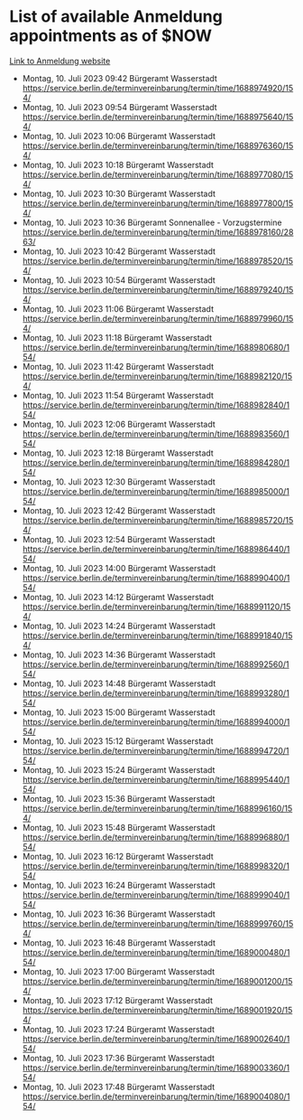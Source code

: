 # List of available Anmeldung appointments as of $NOW
[Link to Anmeldung website](https://service.berlin.de/terminvereinbarung/termin/tag.php?termin=1&anliegen[]=120686&dienstleisterlist=122210,122217,327316,122219,327312,122227,327314,122231,327346,122243,327348,122254,122252,329742,122260,329745,122262,329748,122271,327278,122273,327274,122277,327276,330436,122280,327294,122282,327290,122284,327292,122291,327270,122285,327266,122286,327264,122296,327268,150230,329760,122297,327286,122294,327284,122312,329763,122314,329775,122304,327330,122311,327334,122309,327332,317869,122281,327352,122279,329772,122283,122276,327324,122274,327326,122267,329766,122246,327318,122251,327320,122257,327322,122208,327298,122226,327300&herkunft=http%3A%2F%2Fservice.berlin.de%2Fdienstleistung%2F120686%2F)
- Montag, 10. Juli 2023 09:42 Bürgeramt Wasserstadt https://service.berlin.de/terminvereinbarung/termin/time/1688974920/154/
- Montag, 10. Juli 2023 09:54 Bürgeramt Wasserstadt https://service.berlin.de/terminvereinbarung/termin/time/1688975640/154/
- Montag, 10. Juli 2023 10:06 Bürgeramt Wasserstadt https://service.berlin.de/terminvereinbarung/termin/time/1688976360/154/
- Montag, 10. Juli 2023 10:18 Bürgeramt Wasserstadt https://service.berlin.de/terminvereinbarung/termin/time/1688977080/154/
- Montag, 10. Juli 2023 10:30 Bürgeramt Wasserstadt https://service.berlin.de/terminvereinbarung/termin/time/1688977800/154/
- Montag, 10. Juli 2023 10:36 Bürgeramt Sonnenallee - Vorzugstermine https://service.berlin.de/terminvereinbarung/termin/time/1688978160/2863/
- Montag, 10. Juli 2023 10:42 Bürgeramt Wasserstadt https://service.berlin.de/terminvereinbarung/termin/time/1688978520/154/
- Montag, 10. Juli 2023 10:54 Bürgeramt Wasserstadt https://service.berlin.de/terminvereinbarung/termin/time/1688979240/154/
- Montag, 10. Juli 2023 11:06 Bürgeramt Wasserstadt https://service.berlin.de/terminvereinbarung/termin/time/1688979960/154/
- Montag, 10. Juli 2023 11:18 Bürgeramt Wasserstadt https://service.berlin.de/terminvereinbarung/termin/time/1688980680/154/
- Montag, 10. Juli 2023 11:42 Bürgeramt Wasserstadt https://service.berlin.de/terminvereinbarung/termin/time/1688982120/154/
- Montag, 10. Juli 2023 11:54 Bürgeramt Wasserstadt https://service.berlin.de/terminvereinbarung/termin/time/1688982840/154/
- Montag, 10. Juli 2023 12:06 Bürgeramt Wasserstadt https://service.berlin.de/terminvereinbarung/termin/time/1688983560/154/
- Montag, 10. Juli 2023 12:18 Bürgeramt Wasserstadt https://service.berlin.de/terminvereinbarung/termin/time/1688984280/154/
- Montag, 10. Juli 2023 12:30 Bürgeramt Wasserstadt https://service.berlin.de/terminvereinbarung/termin/time/1688985000/154/
- Montag, 10. Juli 2023 12:42 Bürgeramt Wasserstadt https://service.berlin.de/terminvereinbarung/termin/time/1688985720/154/
- Montag, 10. Juli 2023 12:54 Bürgeramt Wasserstadt https://service.berlin.de/terminvereinbarung/termin/time/1688986440/154/
- Montag, 10. Juli 2023 14:00 Bürgeramt Wasserstadt https://service.berlin.de/terminvereinbarung/termin/time/1688990400/154/
- Montag, 10. Juli 2023 14:12 Bürgeramt Wasserstadt https://service.berlin.de/terminvereinbarung/termin/time/1688991120/154/
- Montag, 10. Juli 2023 14:24 Bürgeramt Wasserstadt https://service.berlin.de/terminvereinbarung/termin/time/1688991840/154/
- Montag, 10. Juli 2023 14:36 Bürgeramt Wasserstadt https://service.berlin.de/terminvereinbarung/termin/time/1688992560/154/
- Montag, 10. Juli 2023 14:48 Bürgeramt Wasserstadt https://service.berlin.de/terminvereinbarung/termin/time/1688993280/154/
- Montag, 10. Juli 2023 15:00 Bürgeramt Wasserstadt https://service.berlin.de/terminvereinbarung/termin/time/1688994000/154/
- Montag, 10. Juli 2023 15:12 Bürgeramt Wasserstadt https://service.berlin.de/terminvereinbarung/termin/time/1688994720/154/
- Montag, 10. Juli 2023 15:24 Bürgeramt Wasserstadt https://service.berlin.de/terminvereinbarung/termin/time/1688995440/154/
- Montag, 10. Juli 2023 15:36 Bürgeramt Wasserstadt https://service.berlin.de/terminvereinbarung/termin/time/1688996160/154/
- Montag, 10. Juli 2023 15:48 Bürgeramt Wasserstadt https://service.berlin.de/terminvereinbarung/termin/time/1688996880/154/
- Montag, 10. Juli 2023 16:12 Bürgeramt Wasserstadt https://service.berlin.de/terminvereinbarung/termin/time/1688998320/154/
- Montag, 10. Juli 2023 16:24 Bürgeramt Wasserstadt https://service.berlin.de/terminvereinbarung/termin/time/1688999040/154/
- Montag, 10. Juli 2023 16:36 Bürgeramt Wasserstadt https://service.berlin.de/terminvereinbarung/termin/time/1688999760/154/
- Montag, 10. Juli 2023 16:48 Bürgeramt Wasserstadt https://service.berlin.de/terminvereinbarung/termin/time/1689000480/154/
- Montag, 10. Juli 2023 17:00 Bürgeramt Wasserstadt https://service.berlin.de/terminvereinbarung/termin/time/1689001200/154/
- Montag, 10. Juli 2023 17:12 Bürgeramt Wasserstadt https://service.berlin.de/terminvereinbarung/termin/time/1689001920/154/
- Montag, 10. Juli 2023 17:24 Bürgeramt Wasserstadt https://service.berlin.de/terminvereinbarung/termin/time/1689002640/154/
- Montag, 10. Juli 2023 17:36 Bürgeramt Wasserstadt https://service.berlin.de/terminvereinbarung/termin/time/1689003360/154/
- Montag, 10. Juli 2023 17:48 Bürgeramt Wasserstadt https://service.berlin.de/terminvereinbarung/termin/time/1689004080/154/
